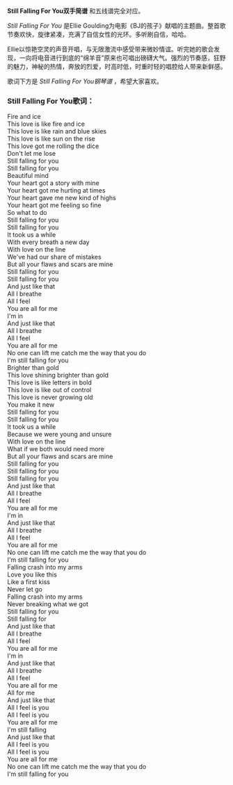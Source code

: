 

**Still Falling For You双手简谱** 和五线谱完全对应。

_Still Falling For You_ 是Ellie
Goulding为电影《BJ的孩子》献唱的主题曲。整首歌节奏欢快，旋律紧凑，充满了自信女性的光环。多听刷自信，哈哈。

Ellie以惊艳空灵的声音开唱，与无限激流中感受带来微妙情谊。听完她的歌会发现，一向将电音进行到底的“绵羊音”原来也可唱出磅礴大气。强烈的节奏感，狂野的魅力，神秘的热情，奔放的烈爱，时高时低，时重时轻的唱腔给人带来新鲜感。

歌词下方是 _Still Falling For You钢琴谱_ ，希望大家喜欢。

### Still Falling For You歌词：

Fire and ice  
This love is like fire and ice  
This love is like rain and blue skies  
This love is like sun on the rise  
This love got me rolling the dice  
Don't let me lose  
Still falling for you  
Still falling for you  
Beautiful mind  
Your heart got a story with mine  
Your heart got me hurting at times  
Your heart gave me new kind of highs  
Your heart got me feeling so fine  
So what to do  
Still falling for you  
Still falling for you  
It took us a while  
With every breath a new day  
With love on the line  
We've had our share of mistakes  
But all your flaws and scars are mine  
Still falling for you  
Still falling for you  
And just like that  
All I breathe  
All I feel  
You are all for me  
I'm in  
And just like that  
All I breathe  
All I feel  
You are all for me  
No one can lift me catch me the way that you do  
I'm still falling for you  
Brighter than gold  
This love shining brighter than gold  
This love is like letters in bold  
This love is like out of control  
This love is never growing old  
You make it new  
Still falling for you  
Still falling for you  
It took us a while  
Because we were young and unsure  
With love on the line  
What if we both would need more  
But all your flaws and scars are mine  
Still falling for you  
Still falling for you  
Still falling for you  
And just like that  
All I breathe  
All I feel  
You are all for me  
I'm in  
And just like that  
All I breathe  
All I feel  
You are all for me  
No one can lift me catch me the way that you do  
I'm still falling for you  
Falling crash into my arms  
Love you like this  
Like a first kiss  
Never let go  
Falling crash into my arms  
Never breaking what we got  
Still falling for you  
Still falling for  
And just like that  
All I breathe  
All I feel  
You are all for me  
I'm in  
And just like that  
All I breathe  
All I feel  
You are all for me  
All for me  
And just like that  
All I feel is you  
All I feel is you  
You are all for me  
I'm still falling  
And just like that  
All I feel is you  
All I feel is you  
You are all for me  
No one can lift me catch me the way that you do  
I'm still falling for you

